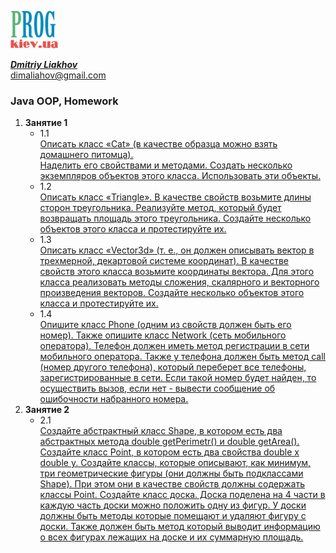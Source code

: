 [![Prog.kiev.ua](logo.png)](https://prog.kiev.ua)

[_**Dmitriy Liakhov**_](https://www.linkedin.com/in/dmitiy-liakhov-82388a183/)<br>
[dimaliahov@gmail.com](mailto:dimaliahov@gmail.com)

<h3>Java OOP, Homework</h3>

<ol>
<li><strong>Занятие 1</strong>
    <ul>
        <li> 1.1<br>
            <a href="/Lesson1Ex1Hw1/src">
         Описать класс «Cat» (в качестве образца можно взять домашнего питомца).<br>
         Наделить его свойствами и методами. Создать несколько экземпляров объектов этого класса. Использовать эти объекты.<br>
            </a>
        </li>
        <li> 1.2<br>
            <a href="/Lesson1Ex1Hw2/src">
                Описать класс «Triangle». В качестве свойств возьмите длины сторон
                треугольника. Реализуйте метод, который будет возвращать площадь этого
                треугольника. Создайте несколько объектов этого класса и протестируйте их.
            </a>
        </li>
        <li> 1.3<br>
            <a href="/Lesson1Ex1Hw3/src">
                Описать класс «Vector3d» (т. е., он должен описывать вектор в трехмерной,
         декартовой системе координат). В качестве свойств этого класса возьмите
         координаты вектора. Для этого класса реализовать методы сложения, скалярного и
         векторного произведения векторов. Создайте несколько объектов этого класса и
         протестируйте их.
            </a>
        </li>
        <li> 1.4<br>
            <a href="/Lesson1Ex1Hw4/src">
                Опишите класс Phone (одним из свойств должен быть его номер). Также опишите
         класс Network (сеть мобильного оператора). Телефон должен иметь метод
         регистрации в сети мобильного оператора. Также у телефона должен быть метод call
         (номер другого телефона), который переберет все телефоны, зарегистрированные в
         сети. Если такой номер будет найден, то осуществить вызов, если нет - вывести
         сообщение об ошибочности набранного номера.
            </a>
        </li>
      </ul>
    <li><strong>Занятие 2</strong>
        <ul>
            <li> 2.1<br>
            <a href="/Lesson2Ex1Hw1/src">
                Создайте абстрактный класс Shape, в котором есть два абстрактных метода double getPerimetr() и double getArea().
     Создайте класс Point, в котором есть два свойства double x double y.
    Создайте классы, которые описывают, как минимум, три геометрические фигуры (они должны быть подклассами
     Shape). При этом они в качестве свойств должны содержать классы Point.
     Создайте класс доска. Доска поделена на 4 части в каждую часть доски можно положить одну из фигур. У доски должны
     быть методы которые помещают и удаляют фигуру с доски.
     Также должен быть метод который выводит информацию о всех фигурах лежащих на доске и их суммарную площадь.
            </a>
        </li>
            
</li>

